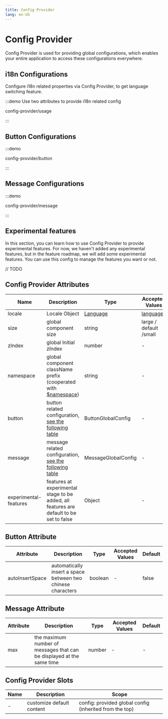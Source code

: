 ```yaml
---
title: Config Provider
lang: en-US
---
```


# Config Provider

Config Provider is used for providing global configurations, which enables your entire application to access these configurations everywhere.

## i18n Configurations

Configure i18n related properties via Config Provider, to get language switching feature.

:::demo Use two attributes to provide i18n related config

config-provider/usage

:::

## Button Configurations

:::demo

config-provider/button

:::

## Message Configurations

:::demo

config-provider/message

:::

## Experimental features

In this section, you can learn how to use Config Provider to provide experimental features. For now, we haven't added any experimental features, but in the feature roadmap, we will add some experimental features. You can use this config to manage the features you want or not.

// TODO

## Config Provider Attributes

| Name                  | Description                                                                                                                                                            | Type                                                                                                                               | Accepted Values                                                                         | Default                                                                                     |
| --------------------- | ---------------------------------------------------------------------------------------------------------------------------------------------------------------------- | ---------------------------------------------------------------------------------------------------------------------------------- | --------------------------------------------------------------------------------------- | ------------------------------------------------------------------------------------------- |
| locale                | Locale Object                                                                                                                                                          | [Language](https://github.com/lkq-element-plus/lkq-element-plus/blob/a98ff9b40c0c3d2b9959f99919bd8363e3e3c25a/packages/locale/index.ts#L5) | [languages](https://github.com/lkq-element-plus/lkq-element-plus/tree/dev/packages/locale/lang) | [English](https://github.com/lkq-element-plus/lkq-element-plus/blob/dev/packages/locale/lang/en.ts) |
| size                  | global component size                                                                                                                                                  | string                                                                                                                             | large / default /small                                                                  | default                                                                                     |
| zIndex                | global Initial zIndex                                                                                                                                                  | number                                                                                                                             | -                                                                                       | -                                                                                           |
| namespace             | global component className prefix (cooperated with [$namespace](https://github.com/lkq-element-plus/lkq-element-plus/blob/dev/packages/theme-chalk/src/mixins/config.scss#L1)) | string                                                                                                                             | -                                                                                       | el                                                                                          |
| button                | button related configuration, [see the following table](#button-attributes)                                                                                            | ButtonGlobalConfig                                                                                                                 | -                                                                                       | see the following table                                                                     |
| message               | message related configuration, [see the following table](#message-attributes)                                                                                          | MessageGlobalConfig                                                                                                                | -                                                                                       | see the following table                                                                     |
| experimental-features | features at experimental stage to be added, all features are default to be set to false                                                                                | Object                                                                                                                             | -                                                                                       | -                                                                                           |

## Button Attribute

| Attribute       | Description                                                 | Type    | Accepted Values | Default |
| --------------- | ----------------------------------------------------------- | ------- | --------------- | ------- |
| autoInsertSpace | automatically insert a space between two chinese characters | boolean | -               | false   |

## Message Attribute

| Attribute | Description                                                           | Type   | Accepted Values | Default |
| --------- | --------------------------------------------------------------------- | ------ | --------------- | ------- |
| max       | the maximum number of messages that can be displayed at the same time | number | -               | -       |

## Config Provider Slots

| Name | Description               | Scope                                                   |
| ---- | ------------------------- | ------------------------------------------------------- |
| -    | customize default content | config: provided global config (inherited from the top) |
